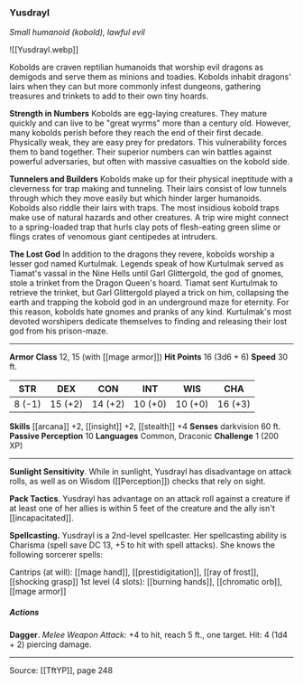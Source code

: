 ### Yusdrayl
_Small humanoid (kobold), lawful evil_

![[Yusdrayl.webp]]

Kobolds are craven reptilian humanoids that worship evil dragons as demigods and serve them as minions and toadies. Kobolds inhabit dragons' lairs when they can but more commonly infest dungeons, gathering treasures and trinkets to add to their own tiny hoards.

**Strength in Numbers**  Kobolds are egg-laying creatures. They mature quickly and can live to be "great wyrms" more than a century old. However, many kobolds perish before they reach the end of their first decade. Physically weak, they are easy prey for predators. This vulnerability forces them to band together. Their superior numbers can win battles against powerful adversaries, but often with massive casualties on the kobold side.


**Tunnelers and Builders** Kobolds make up for their physical ineptitude with a cleverness for trap making and tunneling. Their lairs consist of low tunnels through which they move easily but which hinder larger humanoids. Kobolds also riddle their lairs with traps. The most insidious kobold traps make use of natural hazards and other creatures. A trip wire might connect to a spring-loaded trap that hurls clay pots of flesh-eating green slime or flings crates of venomous giant centipedes at intruders.


**The Lost God** In addition to the dragons they revere, kobolds worship a lesser god named Kurtulmak. Legends speak of how Kurtulmak served as Tiamat's vassal in the Nine Hells until Garl Glittergold, the god of gnomes, stole a trinket from the Dragon Queen's hoard. Tiamat sent Kurtulmak to retrieve the trinket, but Garl Glittergold played a trick on him, collapsing the earth and trapping the kobold god in an underground maze for eternity. For this reason, kobolds hate gnomes and pranks of any kind. Kurtulmak's most devoted worshipers dedicate themselves to finding and releasing their lost god from his prison-maze.







---

**Armor Class** 12, 15 (with [[mage armor]])
**Hit Points** 16 (3d6 + 6)
**Speed** 30 ft.

| STR     | DEX     | CON     | INT     | WIS     | CHA     |
|---------|---------|---------|---------|---------|---------|
| 8 (-1) | 15 (+2) | 14 (+2) | 10 (+0) | 10 (+0) | 16 (+3) |

**Skills** [[arcana]] +2, [[insight]] +2, [[stealth]] +4
**Senses** darkvision 60 ft.
**Passive Perception** 10
**Languages** Common, Draconic
**Challenge** 1 (200 XP)

---

**Sunlight Sensitivity**. While in sunlight, Yusdrayl has disadvantage on attack rolls, as well as on Wisdom ([[Perception]]) checks that rely on sight.

**Pack Tactics**. Yusdrayl has advantage on an attack roll against a creature if at least one of her allies is within 5 feet of the creature and the ally isn't [[incapacitated]].

**Spellcasting.** Yusdrayl is a 2nd-level spellcaster. Her spellcasting ability is Charisma (spell save DC 13, +5 to hit with spell attacks). She knows the following sorcerer spells:

Cantrips (at will): [[mage hand]], [[prestidigitation]], [[ray of frost]], [[shocking grasp]]
1st level (4 slots): [[burning hands]], [[chromatic orb]], [[mage armor]]

##### Actions
**Dagger**. _Melee Weapon Attack:_ +4 to hit, reach 5 ft., one target. Hit: 4 (1d4 + 2) piercing damage.


---

Source: [[TftYP]], page 248